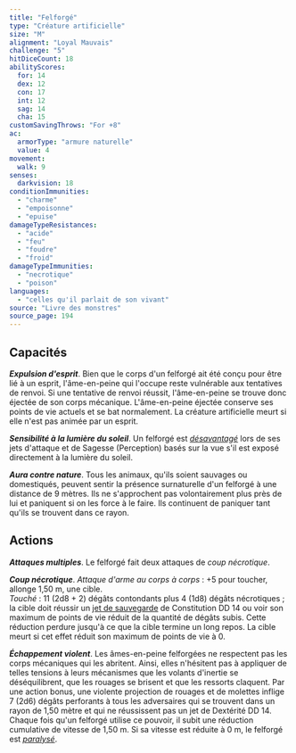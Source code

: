```yaml
---
title: "Felforgé"
type: "Créature artificielle"
size: "M"
alignment: "Loyal Mauvais"
challenge: "5"
hitDiceCount: 18
abilityScores:
  for: 14
  dex: 12
  con: 17
  int: 12
  sag: 14
  cha: 15
customSavingThrows: "For +8"
ac:
  armorType: "armure naturelle"
  value: 4
movement:
  walk: 9
senses:
  darkvision: 18
conditionImmunities:
  - "charme"
  - "empoisonne"
  - "epuise"
damageTypeResistances:
  - "acide"
  - "feu"
  - "foudre"
  - "froid"
damageTypeImmunities:
  - "necrotique"
  - "poison"
languages:
  - "celles qu'il parlait de son vivant"
source: "Livre des monstres"
source_page: 194
---
```

## Capacités
_**Expulsion d'esprit**_. Bien que le corps d'un felforgé ait été conçu pour être lié à un esprit, l'âme-en-peine qui l'occupe reste vulnérable aux tentatives de renvoi. Si une tentative de renvoi réussit, l'âme-en-peine se trouve donc éjectée de son corps mécanique. L'âme-en-peine éjectée conserve ses points de vie actuels et se bat normalement. La créature artificielle meurt si elle n'est pas animée par un esprit.

_**Sensibilité à la lumière du soleil**_. Un felforgé est [_désavantagé_](/utiliser-les-caracteristiques/#avantage-et-desavantage) lors de ses jets d'attaque et de Sagesse (Perception) basés sur la vue s'il est exposé directement à la lumière du soleil.

_**Aura contre nature**_. Tous les animaux, qu'ils soient sauvages ou domestiqués, peuvent sentir la présence surnaturelle d'un felforgé à une distance de 9 mètres. Ils ne s'approchent pas volontairement plus près de lui et paniquent si on les force à le faire. Ils continuent de paniquer tant qu'ils se trouvent dans ce rayon.

## Actions
_**Attaques multiples**_. Le felforgé fait deux attaques de _coup nécrotique_.

_**Coup nécrotique**_. _Attaque d'arme au corps à corps_ : +5 pour toucher, allonge 1,50 m, une cible.  
_Touché_ : 11 (2d8 + 2) dégâts contondants plus 4 (1d8) dégâts nécrotiques ; la cible doit réussir un [jet de sauvegarde](/utiliser-les-caracteristiques/#jets-de-sauvegarde) de Constitution DD 14 ou voir son maximum de points de vie réduit de la quantité de dégâts subis. Cette réduction perdure jusqu'à ce que la cible termine un long repos. La cible meurt si cet effet réduit son maximum de points de vie à 0.

_**Échappement violent**_. Les âmes-en-peine felforgées ne respectent pas les corps mécaniques qui les abritent. Ainsi, elles n'hésitent pas à appliquer de telles tensions à leurs mécanismes que les volants d'inertie se déséquilibrent, que les rouages se brisent et que les ressorts claquent. Par une action bonus, une violente projection de rouages et de molettes inflige 7 (2d6) dégâts perforants à tous les adversaires qui se trouvent dans un rayon de 1,50 mètre et qui ne réussissent pas un jet de Dextérité DD 14. Chaque fois qu'un felforgé utilise ce pouvoir, il subit une réduction cumulative de vitesse de 1,50 m. Si sa vitesse est réduite à 0 m, le felforgé est [_paralysé_](/gerer-la-sante-du-personnage/#paralyse).

